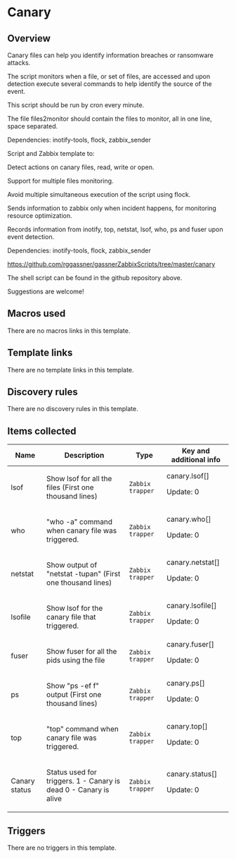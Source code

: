 # Canary

## Overview

Canary files can help you identify information breaches or ransomware attacks.


The script monitors when a file, or set of files, are accessed and upon detection execute several commands to help identify the source of the event.


This script should be run by cron every minute.


The file files2monitor should contain the files to monitor, all in one line, space separated.


Dependencies: inotify-tools, flock, zabbix\_sender


Script and Zabbix template to:


Detect actions on canary files, read, write or open.


Support for multiple files monitoring.


Avoid multiple simultaneous execution of the script using flock.


Sends information to zabbix only when incident happens, for monitoring resource optimization.


Records information from inotify, top, netstat, lsof, who, ps and fuser upon event detection.


Dependencies: inotify-tools, flock, zabbix\_sender


https://github.com/rggassner/gassnerZabbixScripts/tree/master/canary


The shell script can be found in the github repository above.


Suggestions are welcome!



## Macros used

There are no macros links in this template.

## Template links

There are no template links in this template.

## Discovery rules

There are no discovery rules in this template.

## Items collected

|Name|Description|Type|Key and additional info|
|----|-----------|----|----|
|lsof|<p>Show lsof for all the files (First one thousand lines)</p>|`Zabbix trapper`|canary.lsof[]<p>Update: 0</p>|
|who|<p>"who -a" command when canary file was triggered.</p>|`Zabbix trapper`|canary.who[]<p>Update: 0</p>|
|netstat|<p>Show output of "netstat -tupan" (First one thousand lines)</p>|`Zabbix trapper`|canary.netstat[]<p>Update: 0</p>|
|lsofile|<p>Show lsof for the canary file that triggered.</p>|`Zabbix trapper`|canary.lsofile[]<p>Update: 0</p>|
|fuser|<p>Show fuser for all the pids using the file</p>|`Zabbix trapper`|canary.fuser[]<p>Update: 0</p>|
|ps|<p>Show "ps -ef f" output (First one thousand lines)</p>|`Zabbix trapper`|canary.ps[]<p>Update: 0</p>|
|top|<p>"top" command when canary file was triggered.</p>|`Zabbix trapper`|canary.top[]<p>Update: 0</p>|
|Canary status|<p>Status used for triggers. 1 - Canary is dead 0 - Canary is alive</p>|`Zabbix trapper`|canary.status[]<p>Update: 0</p>|


## Triggers

There are no triggers in this template.

